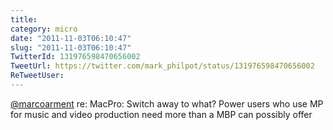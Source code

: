 ```yaml
---
title: 
category: micro
date: "2011-11-03T06:10:47"
slug: "2011-11-03T06:10:47"
TwitterId: 131976598470656002
TweetUrl: https://twitter.com/mark_philpot/status/131976598470656002
ReTweetUser: 
---
```


[@marcoarment](https://twitter.com/marcoarment) re: MacPro: Switch away to what? Power users who use MP for music and video production need more than a MBP can possibly offer